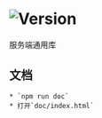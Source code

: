 # ![Version](https://img.shields.io/badge/version-14.210.71-green.svg)

服务端通用库

## 文档
    * `npm run doc`
    * 打开`doc/index.html`